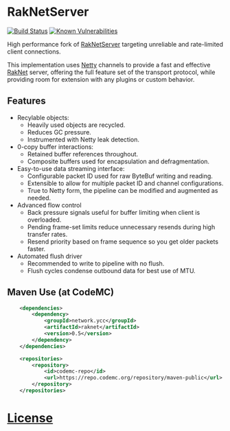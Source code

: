 # RakNetServer
[![Build Status](https://ci.codemc.org/job/yesdog/job/RakNetServer/badge/icon)](https://ci.codemc.org/job/yesdog/job/RakNetServer/)
[![Known Vulnerabilities](https://snyk.io/test/github/yesdog/RakNetServer/badge.svg)](https://snyk.io/test/github/yesdog/RakNetServer)

High performance fork of [RakNetServer](https://github.com/Shevchik/RakNetServer) 
targeting unreliable and rate-limited client connections.

This implementation uses [Netty](https://github.com/netty/netty) 
channels to provide a fast and effective [RakNet](http://www.raknet.net) server, 
offering the full feature set of the transport protocol, while providing
room for extension with any plugins or custom behavior. 

## Features
* Recylable objects:
  * Heavily used objects are recycled.
  * Reduces GC pressure.
  * Instrumented with Netty leak detection.
* 0-copy buffer interactions:
  * Retained buffer references throughout.
  * Composite buffers used for encapsulation and defragmentation. 
* Easy-to-use data streaming interface:
  * Configurable packet ID used for raw ByteBuf writing and reading.
  * Extensible to allow for multiple packet ID and channel configurations.
  * True to Netty form, the pipeline can be modified and augmented as needed.
* Advanced flow control
  * Back pressure signals useful for buffer limiting when client is overloaded. 
  * Pending frame-set limits reduce unnecessary resends during high transfer rates.
  * Resend priority based on frame sequence so you get older packets faster.
* Automated flush driver
  * Recommended to write to pipeline with no flush. 
  * Flush cycles condense outbound data for best use of MTU.
  
## Maven Use (at CodeMC)
```xml
    <dependencies>
        <dependency>
            <groupId>network.ycc</groupId>
            <artifactId>raknet</artifactId>
            <version>0.5</version>
        </dependency>
    </dependencies>

    <repositories>
        <repository>
            <id>codemc-repo</id>
            <url>https://repo.codemc.org/repository/maven-public</url>
        </repository>
    </repositories>
```

# [License](./LICENSE)
